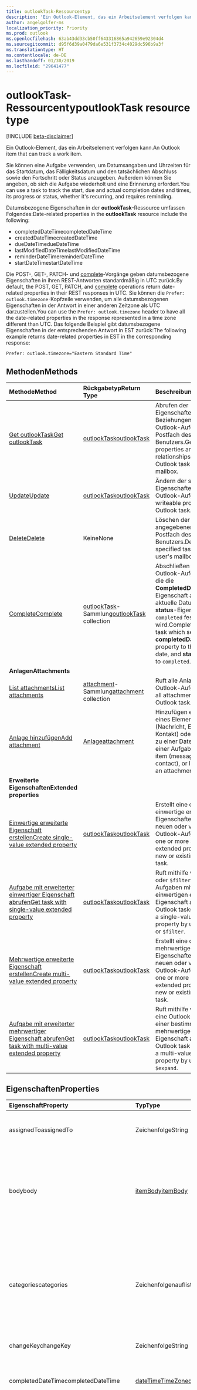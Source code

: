 ```yaml
---
title: outlookTask-Ressourcentyp
description: 'Ein Outlook-Element, das ein Arbeitselement verfolgen kann. '
author: angelgolfer-ms
localization_priority: Priority
ms.prod: outlook
ms.openlocfilehash: 63ab43dd33cb50ff643316865a942659e92304d4
ms.sourcegitcommit: d95f6d39a0479da6e531f3734c4029dc596b9a3f
ms.translationtype: HT
ms.contentlocale: de-DE
ms.lasthandoff: 01/30/2019
ms.locfileid: "29641477"
---
```

# <a name="outlooktask-resource-type"></a><span data-ttu-id="79b89-103">outlookTask-Ressourcentyp</span><span class="sxs-lookup"><span data-stu-id="79b89-103">outlookTask resource type</span></span>

[!INCLUDE [beta-disclaimer](../../includes/beta-disclaimer.md)]

<span data-ttu-id="79b89-104">Ein Outlook-Element, das ein Arbeitselement verfolgen kann.</span><span class="sxs-lookup"><span data-stu-id="79b89-104">An Outlook item that can track a work item.</span></span> 

<span data-ttu-id="79b89-105">Sie können eine Aufgabe verwenden, um Datumsangaben und Uhrzeiten für das Startdatum, das Fälligkeitsdatum und den tatsächlichen Abschluss sowie den Fortschritt oder Status anzugeben. Außerdem können Sie angeben, ob sich die Aufgabe wiederholt und eine Erinnerung erfordert.</span><span class="sxs-lookup"><span data-stu-id="79b89-105">You can use a task to track the start, due and actual completion dates and times, its progress or status, whether it's recurring, and requires reminding.</span></span>

<span data-ttu-id="79b89-106">Datumsbezogene Eigenschaften in der **outlookTask**-Ressource umfassen Folgendes:</span><span class="sxs-lookup"><span data-stu-id="79b89-106">Date-related properties in the **outlookTask** resource include the following:</span></span>

- <span data-ttu-id="79b89-107">completedDateTime</span><span class="sxs-lookup"><span data-stu-id="79b89-107">completedDateTime</span></span>
- <span data-ttu-id="79b89-108">createdDateTime</span><span class="sxs-lookup"><span data-stu-id="79b89-108">createdDateTime</span></span>
- <span data-ttu-id="79b89-109">dueDateTime</span><span class="sxs-lookup"><span data-stu-id="79b89-109">dueDateTime</span></span>
- <span data-ttu-id="79b89-110">lastModifiedDateTime</span><span class="sxs-lookup"><span data-stu-id="79b89-110">lastModifiedDateTime</span></span>
- <span data-ttu-id="79b89-111">reminderDateTime</span><span class="sxs-lookup"><span data-stu-id="79b89-111">reminderDateTime</span></span>
- <span data-ttu-id="79b89-112">startDateTime</span><span class="sxs-lookup"><span data-stu-id="79b89-112">startDateTime</span></span>

<span data-ttu-id="79b89-113">Die POST-, GET-, PATCH- und [complete](../api/outlooktask-complete.md)-Vorgänge geben datumsbezogene Eigenschaften in ihren REST-Antworten standardmäßig in UTC zurück.</span><span class="sxs-lookup"><span data-stu-id="79b89-113">By default, the POST, GET, PATCH, and [complete](../api/outlooktask-complete.md) operations return date-related properties in their REST responses in UTC.</span></span> <span data-ttu-id="79b89-114">Sie können die `Prefer: outlook.timezone`-Kopfzeile verwenden, um alle datumsbezogenen Eigenschaften in der Antwort in einer anderen Zeitzone als UTC darzustellen.</span><span class="sxs-lookup"><span data-stu-id="79b89-114">You can use the `Prefer: outlook.timezone` header to have all the date-related properties in the response represented in a time zone different than UTC.</span></span> <span data-ttu-id="79b89-115">Das folgende Beispiel gibt datumsbezogene Eigenschaften in der entsprechenden Antwort in EST zurück:</span><span class="sxs-lookup"><span data-stu-id="79b89-115">The following example returns date-related properties in EST in the corresponding response:</span></span>

```
Prefer: outlook.timezone="Eastern Standard Time"
```

## <a name="methods"></a><span data-ttu-id="79b89-116">Methoden</span><span class="sxs-lookup"><span data-stu-id="79b89-116">Methods</span></span>

| <span data-ttu-id="79b89-117">Methode</span><span class="sxs-lookup"><span data-stu-id="79b89-117">Method</span></span>           | <span data-ttu-id="79b89-118">Rückgabetyp</span><span class="sxs-lookup"><span data-stu-id="79b89-118">Return Type</span></span>    |<span data-ttu-id="79b89-119">Beschreibung</span><span class="sxs-lookup"><span data-stu-id="79b89-119">Description</span></span>|
|:---------------|:--------|:----------|
|[<span data-ttu-id="79b89-120">Get outlookTask</span><span class="sxs-lookup"><span data-stu-id="79b89-120">Get outlookTask</span></span>](../api/outlooktask-get.md) | [<span data-ttu-id="79b89-121">outlookTask</span><span class="sxs-lookup"><span data-stu-id="79b89-121">outlookTask</span></span>](outlooktask.md) |<span data-ttu-id="79b89-122">Abrufen der Eigenschaften und Beziehungen einer Outlook-Aufgabe im Postfach des Benutzers.</span><span class="sxs-lookup"><span data-stu-id="79b89-122">Get the properties and relationships of an Outlook task in the user's mailbox.</span></span>|
|[<span data-ttu-id="79b89-123">Update</span><span class="sxs-lookup"><span data-stu-id="79b89-123">Update</span></span>](../api/outlooktask-update.md) | [<span data-ttu-id="79b89-124">outlookTask</span><span class="sxs-lookup"><span data-stu-id="79b89-124">outlookTask</span></span>](outlooktask.md) |<span data-ttu-id="79b89-125">Ändern der schreibbaren Eigenschaften einer Outlook-Aufgabe.</span><span class="sxs-lookup"><span data-stu-id="79b89-125">Change writeable properties of an Outlook task.</span></span> |
|[<span data-ttu-id="79b89-126">Delete</span><span class="sxs-lookup"><span data-stu-id="79b89-126">Delete</span></span>](../api/outlooktask-delete.md) | <span data-ttu-id="79b89-127">Keine</span><span class="sxs-lookup"><span data-stu-id="79b89-127">None</span></span> |<span data-ttu-id="79b89-128">Löschen der angegebenen Aufgabe im Postfach des Benutzers.</span><span class="sxs-lookup"><span data-stu-id="79b89-128">Delete the specified task in the user's mailbox.</span></span> |
|[<span data-ttu-id="79b89-129">Complete</span><span class="sxs-lookup"><span data-stu-id="79b89-129">Complete</span></span>](../api/outlooktask-complete.md)|<span data-ttu-id="79b89-130">[outlookTask](outlooktask.md)-Sammlung</span><span class="sxs-lookup"><span data-stu-id="79b89-130">[outlookTask](outlooktask.md) collection</span></span>|<span data-ttu-id="79b89-131">Abschließen einer Outlook-Aufgabe, durch die die **CompletedDateTime**-Eigenschaft auf das aktuelle Datum und die **status**-Eigenschaft auf `completed` festgelegt wird.</span><span class="sxs-lookup"><span data-stu-id="79b89-131">Complete an Outlook task which sets the **completedDateTime** property to the current date, and **status** property to `completed`.</span></span>|
|<span data-ttu-id="79b89-132">**Anlagen**</span><span class="sxs-lookup"><span data-stu-id="79b89-132">**Attachments**</span></span>| | |
|[<span data-ttu-id="79b89-133">List attachments</span><span class="sxs-lookup"><span data-stu-id="79b89-133">List attachments</span></span>](../api/outlooktask-list-attachments.md) |<span data-ttu-id="79b89-134">[attachment](attachment.md)-Sammlung</span><span class="sxs-lookup"><span data-stu-id="79b89-134">[attachment](attachment.md) collection</span></span>| <span data-ttu-id="79b89-135">Ruft alle Anlagen für eine Outlook-Aufgabe ab.</span><span class="sxs-lookup"><span data-stu-id="79b89-135">Get all attachments on an Outlook task.</span></span>|
|[<span data-ttu-id="79b89-136">Anlage hinzufügen</span><span class="sxs-lookup"><span data-stu-id="79b89-136">Add attachment</span></span>](../api/outlooktask-post-attachments.md) |[<span data-ttu-id="79b89-137">Anlage</span><span class="sxs-lookup"><span data-stu-id="79b89-137">attachment</span></span>](attachment.md)| <span data-ttu-id="79b89-138">Hinzufügen einer Datei, eines Elements (Nachricht, Ereignis oder Kontakt) oder eines Links zu einer Datei als Anlage einer Aufgabe.</span><span class="sxs-lookup"><span data-stu-id="79b89-138">Add a file, item (message, event or contact), or link to a file as an attachment to a task.</span></span>|
|<span data-ttu-id="79b89-139">**Erweiterte Eigenschaften**</span><span class="sxs-lookup"><span data-stu-id="79b89-139">**Extended properties**</span></span>| | |
|[<span data-ttu-id="79b89-140">Einwertige erweiterte Eigenschaft erstellen</span><span class="sxs-lookup"><span data-stu-id="79b89-140">Create single-value extended property</span></span>](../api/singlevaluelegacyextendedproperty-post-singlevalueextendedproperties.md) |[<span data-ttu-id="79b89-141">outlookTask</span><span class="sxs-lookup"><span data-stu-id="79b89-141">outlookTask</span></span>](outlooktask.md)  |<span data-ttu-id="79b89-142">Erstellt eine oder mehrere einwertige erweiterte Eigenschaften in einer neuen oder vorhandenen Outlook-Aufgabe.</span><span class="sxs-lookup"><span data-stu-id="79b89-142">Create one or more single-value extended properties in a new or existing Outlook task.</span></span>   |
|[<span data-ttu-id="79b89-143">Aufgabe mit erweiterter einwertiger Eigenschaft abrufen</span><span class="sxs-lookup"><span data-stu-id="79b89-143">Get task with single-value extended property</span></span>](../api/singlevaluelegacyextendedproperty-get.md)  | [<span data-ttu-id="79b89-144">outlookTask</span><span class="sxs-lookup"><span data-stu-id="79b89-144">outlookTask</span></span>](outlooktask.md) | <span data-ttu-id="79b89-145">Ruft mithilfe von `$expand` oder `$filter` Outlook-Aufgaben mit einer einwertigen erweiterten Eigenschaft ab.</span><span class="sxs-lookup"><span data-stu-id="79b89-145">Get Outlook tasks that contain a single-value extended property by using `$expand` or `$filter`.</span></span> |
|[<span data-ttu-id="79b89-146">Mehrwertige erweiterte Eigenschaft erstellen</span><span class="sxs-lookup"><span data-stu-id="79b89-146">Create multi-value extended property</span></span>](../api/multivaluelegacyextendedproperty-post-multivalueextendedproperties.md) | [<span data-ttu-id="79b89-147">outlookTask</span><span class="sxs-lookup"><span data-stu-id="79b89-147">outlookTask</span></span>](outlooktask.md) | <span data-ttu-id="79b89-148">Erstellt eine oder mehrere mehrwertige erweiterte Eigenschaften in einer neuen oder vorhandenen Outlook-Aufgabe.</span><span class="sxs-lookup"><span data-stu-id="79b89-148">Create one or more multi-value extended properties in a new or existing Outlook task.</span></span>  |
|[<span data-ttu-id="79b89-149">Aufgabe mit erweiterter mehrwertiger Eigenschaft abrufen</span><span class="sxs-lookup"><span data-stu-id="79b89-149">Get task with multi-value extended property</span></span>](../api/multivaluelegacyextendedproperty-get.md)  | [<span data-ttu-id="79b89-150">outlookTask</span><span class="sxs-lookup"><span data-stu-id="79b89-150">outlookTask</span></span>](outlooktask.md) | <span data-ttu-id="79b89-151">Ruft mithilfe von `$expand` eine Outlook-Aufgabe mit einer bestimmten mehrwertigen erweiterten Eigenschaft ab.</span><span class="sxs-lookup"><span data-stu-id="79b89-151">Get an Outlook task that contains a multi-value extended property by using `$expand`.</span></span> |

## <a name="properties"></a><span data-ttu-id="79b89-152">Eigenschaften</span><span class="sxs-lookup"><span data-stu-id="79b89-152">Properties</span></span>
| <span data-ttu-id="79b89-153">Eigenschaft</span><span class="sxs-lookup"><span data-stu-id="79b89-153">Property</span></span>     | <span data-ttu-id="79b89-154">Typ</span><span class="sxs-lookup"><span data-stu-id="79b89-154">Type</span></span>   |<span data-ttu-id="79b89-155">Beschreibung</span><span class="sxs-lookup"><span data-stu-id="79b89-155">Description</span></span>|
|:---------------|:--------|:----------|
|<span data-ttu-id="79b89-156">assignedTo</span><span class="sxs-lookup"><span data-stu-id="79b89-156">assignedTo</span></span>|<span data-ttu-id="79b89-157">Zeichenfolge</span><span class="sxs-lookup"><span data-stu-id="79b89-157">String</span></span>|<span data-ttu-id="79b89-158">Der Name der Person, der die Aufgabe zugewiesen wurde.</span><span class="sxs-lookup"><span data-stu-id="79b89-158">The name of the person who has been assigned the task.</span></span>|
|<span data-ttu-id="79b89-159">body</span><span class="sxs-lookup"><span data-stu-id="79b89-159">body</span></span>|[<span data-ttu-id="79b89-160">itemBody</span><span class="sxs-lookup"><span data-stu-id="79b89-160">itemBody</span></span>](itembody.md)|<span data-ttu-id="79b89-161">Der Aufgabentext, der in der Regel Informationen zu der Aufgabe enthält.</span><span class="sxs-lookup"><span data-stu-id="79b89-161">The task body that typically contains information about the task.</span></span> <span data-ttu-id="79b89-162">Beachten Sie, dass nur der HTML-Typ unterstützt wird.</span><span class="sxs-lookup"><span data-stu-id="79b89-162">Note that only HTML type is supported.</span></span>|
|<span data-ttu-id="79b89-163">categories</span><span class="sxs-lookup"><span data-stu-id="79b89-163">categories</span></span>|<span data-ttu-id="79b89-164">Zeichenfolgenauflistung</span><span class="sxs-lookup"><span data-stu-id="79b89-164">String collection</span></span>|<span data-ttu-id="79b89-165">Die Kategorien, die mit der Aufgabe verknüpft sind.</span><span class="sxs-lookup"><span data-stu-id="79b89-165">The categories associated with the task.</span></span> <span data-ttu-id="79b89-166">Jede Kategorie entspricht der **displayName**-Eigenschaft einer vom Benutzer definierten [outlookCategory](outlookcategory.md).</span><span class="sxs-lookup"><span data-stu-id="79b89-166">Each category corresponds to the **displayName** property of an [outlookCategory](outlookcategory.md) that the user has defined.</span></span>|
|<span data-ttu-id="79b89-167">changeKey</span><span class="sxs-lookup"><span data-stu-id="79b89-167">changeKey</span></span>|<span data-ttu-id="79b89-168">Zeichenfolge</span><span class="sxs-lookup"><span data-stu-id="79b89-168">String</span></span>|<span data-ttu-id="79b89-169">Version der Aufgabe.</span><span class="sxs-lookup"><span data-stu-id="79b89-169">The version of the task.</span></span>|
|<span data-ttu-id="79b89-170">completedDateTime</span><span class="sxs-lookup"><span data-stu-id="79b89-170">completedDateTime</span></span>|[<span data-ttu-id="79b89-171">dateTimeTimeZone</span><span class="sxs-lookup"><span data-stu-id="79b89-171">dateTimeTimeZone</span></span>](datetimetimezone.md)|<span data-ttu-id="79b89-172">Das Datum in der angegebenen Zeitzone, an dem die Aufgabe abgeschlossen wurde.</span><span class="sxs-lookup"><span data-stu-id="79b89-172">The date in the specified time zone that the task was finished.</span></span>|
|<span data-ttu-id="79b89-173">createdDateTime</span><span class="sxs-lookup"><span data-stu-id="79b89-173">createdDateTime</span></span>|<span data-ttu-id="79b89-174">DateTimeOffset</span><span class="sxs-lookup"><span data-stu-id="79b89-174">DateTimeOffset</span></span>|<span data-ttu-id="79b89-175">Das Datum und die Uhrzeit der Erstellung der Aufgabe.</span><span class="sxs-lookup"><span data-stu-id="79b89-175">The date and time when the task was created.</span></span> <span data-ttu-id="79b89-176">Die Standardeinstellung ist UTC.</span><span class="sxs-lookup"><span data-stu-id="79b89-176">By default, it is in UTC.</span></span> <span data-ttu-id="79b89-177">Sie können eine benutzerdefinierte Zeitzone im Anforderungsheader bereitstellen.</span><span class="sxs-lookup"><span data-stu-id="79b89-177">You can provide a custom time zone in the request header.</span></span> <span data-ttu-id="79b89-178">Der Wert der Eigenschaft verwendet das ISO 8601-Format.</span><span class="sxs-lookup"><span data-stu-id="79b89-178">The property value uses ISO 8601 format.</span></span> <span data-ttu-id="79b89-179">Mitternacht UTC-Zeit am 1. Januar 2014 würde z. B. wie folgt aussehen: `'2014-01-01T00:00:00Z'`.</span><span class="sxs-lookup"><span data-stu-id="79b89-179">For example, midnight UTC on Jan 1, 2014 would look like this: `'2014-01-01T00:00:00Z'`.</span></span>|
|<span data-ttu-id="79b89-180">dueDateTime</span><span class="sxs-lookup"><span data-stu-id="79b89-180">dueDateTime</span></span>|[<span data-ttu-id="79b89-181">dateTimeTimeZone</span><span class="sxs-lookup"><span data-stu-id="79b89-181">dateTimeTimeZone</span></span>](datetimetimezone.md)|<span data-ttu-id="79b89-182">Das Datum in der angegebenen Zeitzone, in der die Aufgabe abgeschlossen werden soll.</span><span class="sxs-lookup"><span data-stu-id="79b89-182">The date in the specified time zone that the task is to be finished.</span></span>|
|<span data-ttu-id="79b89-183">hasAttachments</span><span class="sxs-lookup"><span data-stu-id="79b89-183">hasAttachments</span></span>|<span data-ttu-id="79b89-184">Boolescher Wert</span><span class="sxs-lookup"><span data-stu-id="79b89-184">Boolean</span></span>|<span data-ttu-id="79b89-185">„true“, wenn die Aufgabe Anlagen hat.</span><span class="sxs-lookup"><span data-stu-id="79b89-185">Set to true if the task has attachments.</span></span>|
|<span data-ttu-id="79b89-186">id</span><span class="sxs-lookup"><span data-stu-id="79b89-186">id</span></span>|<span data-ttu-id="79b89-187">Zeichenfolge</span><span class="sxs-lookup"><span data-stu-id="79b89-187">String</span></span>|<span data-ttu-id="79b89-188">Der eindeutige Bezeichner der Aufgabe.</span><span class="sxs-lookup"><span data-stu-id="79b89-188">The unique identifier of the task.</span></span> <span data-ttu-id="79b89-189">Schreibgeschützt.</span><span class="sxs-lookup"><span data-stu-id="79b89-189">Read-only.</span></span>|
|<span data-ttu-id="79b89-190">importance</span><span class="sxs-lookup"><span data-stu-id="79b89-190">importance</span></span>|<span data-ttu-id="79b89-191">Zeichenfolge</span><span class="sxs-lookup"><span data-stu-id="79b89-191">string</span></span>|<span data-ttu-id="79b89-192">Die Wichtigkeit des Ereignisses.</span><span class="sxs-lookup"><span data-stu-id="79b89-192">The importance of the event.</span></span> <span data-ttu-id="79b89-193">Mögliche Werte sind: `low`, `normal` und `high`.</span><span class="sxs-lookup"><span data-stu-id="79b89-193">Possible values are: `low`, `normal`, `high`.</span></span>|
|<span data-ttu-id="79b89-194">isReminderOn</span><span class="sxs-lookup"><span data-stu-id="79b89-194">isReminderOn</span></span>|<span data-ttu-id="79b89-195">Boolescher Wert</span><span class="sxs-lookup"><span data-stu-id="79b89-195">Boolean</span></span>|<span data-ttu-id="79b89-196">„true“, wenn eingestellt ist, dass der Benutzer an die Aufgabe erinnert werden soll.</span><span class="sxs-lookup"><span data-stu-id="79b89-196">Set to true if an alert is set to remind the user of the task.</span></span>|
|<span data-ttu-id="79b89-197">lastModifiedDateTime</span><span class="sxs-lookup"><span data-stu-id="79b89-197">lastModifiedDateTime</span></span>|<span data-ttu-id="79b89-198">DateTimeOffset</span><span class="sxs-lookup"><span data-stu-id="79b89-198">DateTimeOffset</span></span>|<span data-ttu-id="79b89-199">Datum und Uhrzeit der letzten Änderung der Aufgabe.</span><span class="sxs-lookup"><span data-stu-id="79b89-199">The date and time when the task was last modified.</span></span> <span data-ttu-id="79b89-200">Die Standardeinstellung ist UTC.</span><span class="sxs-lookup"><span data-stu-id="79b89-200">By default, it is in UTC.</span></span> <span data-ttu-id="79b89-201">Sie können eine benutzerdefinierte Zeitzone im Anforderungsheader bereitstellen.</span><span class="sxs-lookup"><span data-stu-id="79b89-201">You can provide a custom time zone in the request header.</span></span> <span data-ttu-id="79b89-202">Der Eigenschaftswert verwendet das ISO 8601-Format, und die Angabe erfolgt immer in UTC-Zeit.</span><span class="sxs-lookup"><span data-stu-id="79b89-202">The property value uses ISO 8601 format and is always in UTC time.</span></span> <span data-ttu-id="79b89-203">Mitternacht UTC-Zeit am 1. Januar 2014 würde z. B. wie folgt aussehen: `'2014-01-01T00:00:00Z'`.</span><span class="sxs-lookup"><span data-stu-id="79b89-203">For example, midnight UTC on Jan 1, 2014 would look like this: `'2014-01-01T00:00:00Z'`.</span></span>|
|<span data-ttu-id="79b89-204">owner</span><span class="sxs-lookup"><span data-stu-id="79b89-204">owner</span></span>|<span data-ttu-id="79b89-205">Zeichenfolge</span><span class="sxs-lookup"><span data-stu-id="79b89-205">String</span></span>|<span data-ttu-id="79b89-206">Der Name der Person, die die Aufgabe erstellt hat.</span><span class="sxs-lookup"><span data-stu-id="79b89-206">The name of the person who created the task.</span></span>|
|<span data-ttu-id="79b89-207">parentFolderId</span><span class="sxs-lookup"><span data-stu-id="79b89-207">parentFolderId</span></span>|<span data-ttu-id="79b89-208">Zeichenfolge</span><span class="sxs-lookup"><span data-stu-id="79b89-208">String</span></span>|<span data-ttu-id="79b89-209">Der eindeutige Bezeichner für den übergeordneten Ordner der Aufgabe.</span><span class="sxs-lookup"><span data-stu-id="79b89-209">The unique identifier for the task's parent folder.</span></span>|
|<span data-ttu-id="79b89-210">recurrence</span><span class="sxs-lookup"><span data-stu-id="79b89-210">recurrence</span></span>|[<span data-ttu-id="79b89-211">patternedRecurrence</span><span class="sxs-lookup"><span data-stu-id="79b89-211">patternedRecurrence</span></span>](patternedrecurrence.md)|<span data-ttu-id="79b89-212">Das Serienmuster für die Aufgabe.</span><span class="sxs-lookup"><span data-stu-id="79b89-212">The recurrence pattern for the task.</span></span>|
|<span data-ttu-id="79b89-213">reminderDateTime</span><span class="sxs-lookup"><span data-stu-id="79b89-213">reminderDateTime</span></span>|[<span data-ttu-id="79b89-214">dateTimeTimeZone</span><span class="sxs-lookup"><span data-stu-id="79b89-214">dateTimeTimeZone</span></span>](datetimetimezone.md)|<span data-ttu-id="79b89-215">Datum und Uhrzeit für eine Erinnerung der Aufgabe.</span><span class="sxs-lookup"><span data-stu-id="79b89-215">The date and time for a reminder alert of the task to occur.</span></span>|
|<span data-ttu-id="79b89-216">sensitivity</span><span class="sxs-lookup"><span data-stu-id="79b89-216">sensitivity</span></span>|<span data-ttu-id="79b89-217">Zeichenfolge</span><span class="sxs-lookup"><span data-stu-id="79b89-217">string</span></span>|<span data-ttu-id="79b89-218">Gibt den Grad des Datenschutzes für die Aufgabe an.</span><span class="sxs-lookup"><span data-stu-id="79b89-218">Indicates the level of privacy for the task.</span></span> <span data-ttu-id="79b89-219">Mögliche Werte: `normal`, `personal`, `private`, `confidential`</span><span class="sxs-lookup"><span data-stu-id="79b89-219">Possible values are: `normal`, `personal`, `private`, `confidential`.</span></span>|
|<span data-ttu-id="79b89-220">startDateTime</span><span class="sxs-lookup"><span data-stu-id="79b89-220">startDateTime</span></span>|[<span data-ttu-id="79b89-221">dateTimeTimeZone</span><span class="sxs-lookup"><span data-stu-id="79b89-221">dateTimeTimeZone</span></span>](datetimetimezone.md)|<span data-ttu-id="79b89-222">Das Datum in der angegebenen Zeitzone, an dem die Aufgabe begonnen werden soll.</span><span class="sxs-lookup"><span data-stu-id="79b89-222">The date in the specified time zone when the task is to begin.</span></span>|
|<span data-ttu-id="79b89-223">status</span><span class="sxs-lookup"><span data-stu-id="79b89-223">status</span></span>|<span data-ttu-id="79b89-224">Zeichenfolge</span><span class="sxs-lookup"><span data-stu-id="79b89-224">string</span></span>|<span data-ttu-id="79b89-225">Gibt den Status oder den Fortschritt der Aufgabe an.</span><span class="sxs-lookup"><span data-stu-id="79b89-225">Indicates the state or progress of the task.</span></span> <span data-ttu-id="79b89-226">Mögliche Werte: `notStarted`, `inProgress`, `completed`, `waitingOnOthers`, `deferred`.</span><span class="sxs-lookup"><span data-stu-id="79b89-226">Possible values are: `notStarted`, `inProgress`, `completed`, `waitingOnOthers`, `deferred`.</span></span>|
|<span data-ttu-id="79b89-227">subject</span><span class="sxs-lookup"><span data-stu-id="79b89-227">subject</span></span>|<span data-ttu-id="79b89-228">Zeichenfolge</span><span class="sxs-lookup"><span data-stu-id="79b89-228">String</span></span>|<span data-ttu-id="79b89-229">Eine kurze Beschreibung oder ein Titel für die Aufgabe.</span><span class="sxs-lookup"><span data-stu-id="79b89-229">A brief description or title of the task.</span></span>|

## <a name="relationships"></a><span data-ttu-id="79b89-230">Beziehungen</span><span class="sxs-lookup"><span data-stu-id="79b89-230">Relationships</span></span>
| <span data-ttu-id="79b89-231">Beziehung</span><span class="sxs-lookup"><span data-stu-id="79b89-231">Relationship</span></span> | <span data-ttu-id="79b89-232">Typ</span><span class="sxs-lookup"><span data-stu-id="79b89-232">Type</span></span>   |<span data-ttu-id="79b89-233">Beschreibung</span><span class="sxs-lookup"><span data-stu-id="79b89-233">Description</span></span>|
|:---------------|:--------|:----------|
|<span data-ttu-id="79b89-234">attachments</span><span class="sxs-lookup"><span data-stu-id="79b89-234">attachments</span></span>|<span data-ttu-id="79b89-235">[attachment](attachment.md)-Sammlung</span><span class="sxs-lookup"><span data-stu-id="79b89-235">[attachment](attachment.md) collection</span></span>|<span data-ttu-id="79b89-236">Die Sammlung der [fileAttachment](fileattachment.md)-, [itemAttachment](itemattachment.md)- und [referenceAttachment](referenceattachment.md)-Anlagen der Aufgabe.</span><span class="sxs-lookup"><span data-stu-id="79b89-236">The collection of [fileAttachment](fileattachment.md), [itemAttachment](itemattachment.md), and [referenceAttachment](referenceattachment.md) attachments for the task.</span></span>  <span data-ttu-id="79b89-237">Schreibgeschützt.</span><span class="sxs-lookup"><span data-stu-id="79b89-237">Read-only.</span></span> <span data-ttu-id="79b89-238">Lässt NULL-Werte zu.</span><span class="sxs-lookup"><span data-stu-id="79b89-238">Nullable.</span></span>|
|<span data-ttu-id="79b89-239">multiValueExtendedProperties</span><span class="sxs-lookup"><span data-stu-id="79b89-239">multiValueExtendedProperties</span></span>|<span data-ttu-id="79b89-240">[multiValueLegacyExtendedProperty](multivaluelegacyextendedproperty.md)-Sammlung</span><span class="sxs-lookup"><span data-stu-id="79b89-240">[multiValueLegacyExtendedProperty](multivaluelegacyextendedproperty.md) collection</span></span>|<span data-ttu-id="79b89-241">Die Sammlung erweiterter mehrwertiger Eigenschaften, die für die Aufgabe definiert sind.</span><span class="sxs-lookup"><span data-stu-id="79b89-241">The collection of multi-value extended properties defined for the task.</span></span> <span data-ttu-id="79b89-242">Schreibgeschützt.</span><span class="sxs-lookup"><span data-stu-id="79b89-242">Read-only.</span></span> <span data-ttu-id="79b89-243">Lässt NULL-Werte zu.</span><span class="sxs-lookup"><span data-stu-id="79b89-243">Nullable.</span></span>|
|<span data-ttu-id="79b89-244">singleValueExtendedProperties</span><span class="sxs-lookup"><span data-stu-id="79b89-244">singleValueExtendedProperties</span></span>|<span data-ttu-id="79b89-245">[singleValueLegacyExtendedProperty](singlevaluelegacyextendedproperty.md)-Sammlung</span><span class="sxs-lookup"><span data-stu-id="79b89-245">[singleValueLegacyExtendedProperty](singlevaluelegacyextendedproperty.md) collection</span></span>|<span data-ttu-id="79b89-246">Die Sammlung erweiterter einwertiger Eigenschaften, die für die Aufgabe definiert sind.</span><span class="sxs-lookup"><span data-stu-id="79b89-246">The collection of single-value extended properties defined for the task.</span></span> <span data-ttu-id="79b89-247">Schreibgeschützt.</span><span class="sxs-lookup"><span data-stu-id="79b89-247">Read-only.</span></span> <span data-ttu-id="79b89-248">Lässt Nullwerte zu.</span><span class="sxs-lookup"><span data-stu-id="79b89-248">Nullable.</span></span>|

## <a name="json-representation"></a><span data-ttu-id="79b89-249">JSON-Darstellung</span><span class="sxs-lookup"><span data-stu-id="79b89-249">JSON representation</span></span>
<span data-ttu-id="79b89-250">Es folgt eine JSON-Darstellung der Ressource.</span><span class="sxs-lookup"><span data-stu-id="79b89-250">Here is a JSON representation of the resource.</span></span>

<!-- {
  "blockType": "resource",
  "optionalProperties": [
    "attachments",
    "singleValueExtendedProperties",
    "multiValueExtendedProperties"
  ],
  "@odata.type": "microsoft.graph.outlookTask"
}-->

```json
{
  "assignedTo": "String",
  "body": {"@odata.type": "microsoft.graph.itemBody"},
  "categories": ["String"],
  "changeKey": "String",
  "completedDateTime": {"@odata.type": "microsoft.graph.dateTimeTimeZone"},
  "createdDateTime": "String (timestamp)",
  "dueDateTime": {"@odata.type": "microsoft.graph.dateTimeTimeZone"},
  "hasAttachments": true,
  "id": "String (identifier)",
  "importance": "string",
  "isReminderOn": true,
  "lastModifiedDateTime": "String (timestamp)",
  "owner": "String",
  "parentFolderId": "String",
  "recurrence": {"@odata.type": "microsoft.graph.patternedRecurrence"},
  "reminderDateTime": {"@odata.type": "microsoft.graph.dateTimeTimeZone"},
  "sensitivity": "string",
  "startDateTime": {"@odata.type": "microsoft.graph.dateTimeTimeZone"},
  "status": "string",
  "subject": "String"
}

```

<!-- uuid: 8fcb5dbc-d5aa-4681-8e31-b001d5168d79
2015-10-25 14:57:30 UTC -->
<!--
{
  "type": "#page.annotation",
  "description": "outlookTask resource",
  "keywords": "",
  "section": "documentation",
  "tocPath": "",
  "suppressions": [
    "Error: /api-reference/beta/resources/outlooktask.md:\r\n      Exception processing links.\r\n    System.ArgumentException: Link Definition was null. Link text: !INCLUDE [beta-disclaimer](../../includes/beta-disclaimer.md)\r\n      at ApiDoctor.Validation.DocFile.get_LinkDestinations()\r\n      at ApiDoctor.Validation.DocSet.ValidateLinks(Boolean includeWarnings, String[] relativePathForFiles, IssueLogger issues, Boolean requireFilenameCaseMatch, Boolean printOrphanedFiles)"
  ]
}
-->
